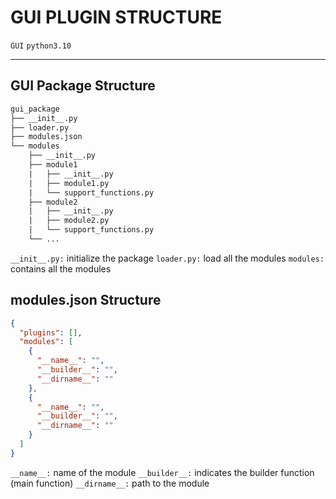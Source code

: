 # GUI PLUGIN STRUCTURE

`GUI` `python3.10`

---

## GUI Package Structure

```HTML
gui_package
├── __init__.py
├── loader.py
├── modules.json
└── modules
    ├── __init__.py
    ├── module1
    |   ├── __init__.py
    |   ├── module1.py
    |   └── support_functions.py
    ├── module2
    |   ├── __init__.py
    |   ├── module2.py
    |   └── support_functions.py
    └── ...
```

`__init__.py:` initialize the package
`loader.py:` load all the modules
`modules:` contains all the modules

## modules.json Structure

```json
{
  "plugins": [],
  "modules": [
    {
      "__name__": "",
      "__builder__": "",
      "__dirname__": ""
    },
    {
      "__name__": "",
      "__builder__": "",
      "__dirname__": ""
    }
  ]
}
```

`__name__:` name of the module
`__builder__:` indicates the builder function (main function)
`__dirname__:` path to the module
